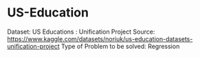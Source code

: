 # US-Education

Dataset: US Educations : Unification Project
Source: https://www.kaggle.com/datasets/noriuk/us-education-datasets-unification-project
Type of Problem to be solved: Regression
